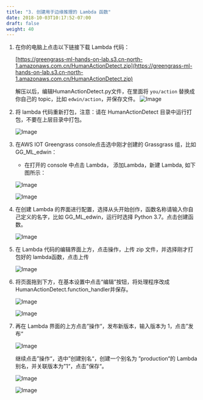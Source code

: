 ```yaml
---
title: "3. 创建用于边缘推理的 Lambda 函数"
date: 2018-10-03T10:17:52-07:00
draft: false
weight: 40
---
```


1. 在你的电脑上点击以下链接下载 Lambda 代码：

    [https://greengrass-ml-hands-on-lab.s3.cn-north-1.amazonaws.com.cn/HumanActionDetect.zip](https://greengrass-ml-hands-on-lab.s3.cn-north-1.amazonaws.com.cn/HumanActionDetect.zip)

    解压以后，编辑HumanActionDetect.py文件，在里面将 `you/action` 替换成你自己的 topic，比如 `edwin/action`，并保存文件。
    ![Image](/images/png/.png)

2. 将 lambda 代码重新打包，注意：请在 HumanActionDetect 目录中运行打包，不要在上层目录中打包。

    ![Image](/images/png/.png)

3. 在AWS IOT Greengrass console点击选中刚才创建的 Grassgrass 组，比如GG_ML_edwin：

    * 在打开的 console 中点击 Lambda， 添加Lambda，新建 Lambda, 如下图所示：

    ![Image](/images/png/.png)

    ![Image](/images/png/.png)

4. 在创建 Lambda 的界面进行配置，选择从头开始创作，函数名称请输入你自己定义的名字，比如 GG_ML_edwin，运行时选择 Python 3.7。点击创建函数。

    ![Image](/images/png/.png)

5. 在 Lambda 代码的编辑界面上方，点击操作，上传 zip 文件，并选择刚才打包好的 lambda函数，点击上传

    ![Image](/images/png/.png)

6. 将页面拖到下方，在基本设置中点击“编辑”按钮，将处理程序改成HumanActionDetect.function_handler并保存。

    ![Image](/images/png/.png)

    ![Image](/images/png/.png)

7. 再在 Lambda 界面的上方点击”操作“，发布新版本，输入版本为 1，点击”发布“

    ![Image](/images/png/.png)

    继续点击”操作“，选中”创建别名“，创建一个别名为 ”production“的 Lambda 别名，并关联版本为”1“，点击”保存“。

    ![Image](/images/png/.png)

    ![Image](/images/png/.png)